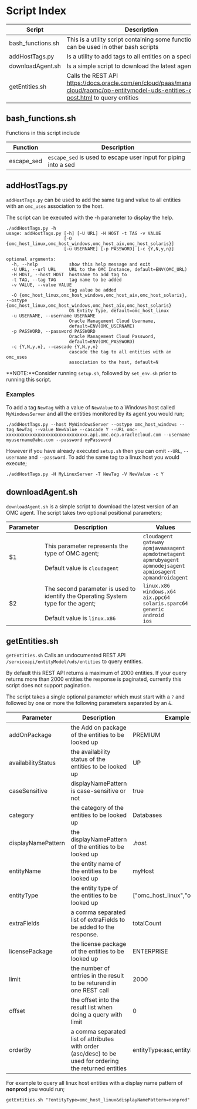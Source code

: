 # Script Index

Script | Description
------ | -----------
bash_functions.sh | This is a utility script containing some functions that can be used in other bash scripts
addHostTags.py | Is a utility to add tags to all entities on a specific host
downloadAgent.sh | Is a simple script to download the latest agent
getEntities.sh | Calls the REST API https://docs.oracle.com/en/cloud/paas/management-cloud/raomc/op-entitymodel-uds-entities-query-post.html to query entities

## bash_functions.sh
Functions in this script include

Function | Description
-------- | -----------
escape_sed | `escape_sed` is used to escape user input for piping into a sed

## addHostTags.py
`addHostTags.py` can be used to add the same tag and value to all entities with an `omc_uses` association to the host.

The script can be executed with the -h parameter to display the help.

```
./addHostTags.py -h
usage: addHostTags.py [-h] [-U URL] -H HOST -t TAG -v VALUE
                      [-O {omc_host_linux,omc_host_windows,omc_host_aix,omc_host_solaris}]
                      [-u USERNAME] [-p PASSWORD] [-c {Y,N,y,n}]

optional arguments:
  -h, --help            show this help message and exit
  -U URL, --url URL     URL to the OMC Instance, default=ENV(OMC_URL)
  -H HOST, --host HOST  hostname to add tag to
  -t TAG, --tag TAG     tag name to be added
  -v VALUE, --value VALUE
                        tag value be added
  -O {omc_host_linux,omc_host_windows,omc_host_aix,omc_host_solaris}, --ostype {omc_host_linux,omc_host_windows,omc_host_aix,omc_host_solaris}
                        OS Entity Type, default=omc_host_linux
  -u USERNAME, --username USERNAME
                        Oracle Management Cloud Username,
                        default=ENV(OMC_USERNAME)
  -p PASSWORD, --password PASSWORD
                        Oracle Management Cloud Password,
                        default=ENV(OMC_PASSWORD)
  -c {Y,N,y,n}, --cascade {Y,N,y,n}
                        cascade the tag to all entities with an omc_uses
                        association to the host, default=N
```
**NOTE:**Consider running `setup.sh`, followed by `set_env.sh` prior to running this script.
### Examples
To add a tag `NewTag` with a value of `NewValue` to a Windows host called `MyWindowsServer` and all the entities monitored by its agent you would run;
```
./addHostTags.py --host MyWindowsServer --ostype omc_host_windows --tag NewTag --value NewValue --cascade Y --URL omc-xxxxxxxxxxxxxxxxxxxxxxxxxxxxxxx.api.omc.ocp.oraclecloud.com --username myusername@abc.com --password myPassword
```
However if you have already executed `setup.sh` then you can omit `--URL`, `--username` and `--password`.  To add the same tag to a linux host you would execute;
```
./addHostTags.py -H MyLinuxServer -T NewTag -V NewValue -c Y
```
## downloadAgent.sh
`downloadAgent.sh` is a simple script to download the latest version of an OMC agent.  The script takes two optional positional parameters;

Parameter | Description | Values
--------- | ----------- | ------
$1 | This parameter represents the type of OMC agent;<br/><br/>Default value is `cloudagent` | `cloudagent`<br/>`gateway`<br/>`apmjavaasagent`<br/>`apmdotnetagent`<br/>`apmrubyagent`<br/>`apmnodejsagent`<br/>`apmiosagent`<br/>`apmandroidagent`
$2 | The second parameter is used to identify the Operating System type for the agent;<br/><br/>Default value is `linux.x86` | `linux.x86`<br/>`windows.x64`<br/>`aix.ppc64`<br/>`solaris.sparc64`<br/>`generic`<br/>`android`<br/>`ios`

## getEntities.sh
`getEntities.sh`  Calls an undocumented REST API `/serviceapi/entityModel/uds/entities` to query entities.

By default this REST API returns a maximum of 2000 entities.  If your query returns more than 2000 entities the response is paginated, currently this script does not support pagination.

The script takes a single optional parameter which must start with a `?` and followed by one or more the following parameters separated by an `&`.

Parameter | Description | Example
--------- | ----------- | -------
addOnPackage|the Add on package of the entities to be looked up|PREMIUM
availabilityStatus|the availability status of the entities to be looked up|UP
caseSensitive|displayNamePattern is case-sensitive or not|true
category|the category of the entities to be looked up|Databases
displayNamePattern|the displayNamePattern of the entities to be looked up|.*host.*
entityName|the entity name of the entities to be looked up|myHost
entityType|the entity type of the entities to be looked up|["omc_host_linux","omc_db"]
extraFields|a comma separated list of extraFields to be added to the response.|totalCount
licensePackage|the license package of the entities to be looked up|ENTERPRISE
limit|the number of entries in the result to be returend in one REST call|2000
offset|the offset into the result list when doing a query with limit|0
orderBy|a comma separated list of attributes with order (asc/desc) to be used for ordering the returned entities|entityType:asc,entityName:desc

For example to query all linux host entities with a display name pattern of **nonprod** you would run;
```
getEntities.sh "?entityType=omc_host_linux&displayNamePattern=nonprod"
```
